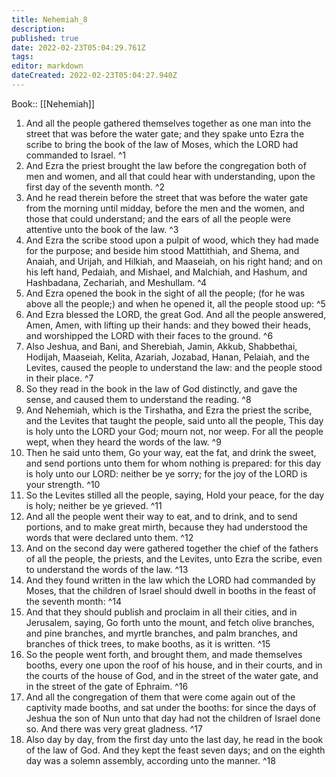 ```yaml
---
title: Nehemiah_8
description: 
published: true
date: 2022-02-23T05:04:29.761Z
tags: 
editor: markdown
dateCreated: 2022-02-23T05:04:27.940Z
---
```


 Book:: [[Nehemiah]]
 1. And all the people gathered themselves together as one man into the street that was before the water gate; and they spake unto Ezra the scribe to bring the book of the law of Moses, which the LORD had commanded to Israel. ^1
 2. And Ezra the priest brought the law before the congregation both of men and women, and all that could hear with understanding, upon the first day of the seventh month. ^2
 3. And he read therein before the street that was before the water gate from the morning until midday, before the men and the women, and those that could understand; and the ears of all the people were attentive unto the book of the law. ^3
 4. And Ezra the scribe stood upon a pulpit of wood, which they had made for the purpose; and beside him stood Mattithiah, and Shema, and Anaiah, and Urijah, and Hilkiah, and Maaseiah, on his right hand; and on his left hand, Pedaiah, and Mishael, and Malchiah, and Hashum, and Hashbadana, Zechariah, and Meshullam. ^4
 5. And Ezra opened the book in the sight of all the people; (for he was above all the people;) and when he opened it, all the people stood up: ^5
 6. And Ezra blessed the LORD, the great God. And all the people answered, Amen, Amen, with lifting up their hands: and they bowed their heads, and worshipped the LORD with their faces to the ground. ^6
 7. Also Jeshua, and Bani, and Sherebiah, Jamin, Akkub, Shabbethai, Hodijah, Maaseiah, Kelita, Azariah, Jozabad, Hanan, Pelaiah, and the Levites, caused the people to understand the law: and the people stood in their place. ^7
 8. So they read in the book in the law of God distinctly, and gave the sense, and caused them to understand the reading. ^8
 9. And Nehemiah, which is the Tirshatha, and Ezra the priest the scribe, and the Levites that taught the people, said unto all the people, This day is holy unto the LORD your God; mourn not, nor weep. For all the people wept, when they heard the words of the law. ^9
 10. Then he said unto them, Go your way, eat the fat, and drink the sweet, and send portions unto them for whom nothing is prepared: for this day is holy unto our LORD: neither be ye sorry; for the joy of the LORD is your strength. ^10
 11. So the Levites stilled all the people, saying, Hold your peace, for the day is holy; neither be ye grieved. ^11
 12. And all the people went their way to eat, and to drink, and to send portions, and to make great mirth, because they had understood the words that were declared unto them. ^12
 13. And on the second day were gathered together the chief of the fathers of all the people, the priests, and the Levites, unto Ezra the scribe, even to understand the words of the law. ^13
 14. And they found written in the law which the LORD had commanded by Moses, that the children of Israel should dwell in booths in the feast of the seventh month: ^14
 15. And that they should publish and proclaim in all their cities, and in Jerusalem, saying, Go forth unto the mount, and fetch olive branches, and pine branches, and myrtle branches, and palm branches, and branches of thick trees, to make booths, as it is written. ^15
 16. So the people went forth, and brought them, and made themselves booths, every one upon the roof of his house, and in their courts, and in the courts of the house of God, and in the street of the water gate, and in the street of the gate of Ephraim. ^16
 17. And all the congregation of them that were come again out of the captivity made booths, and sat under the booths: for since the days of Jeshua the son of Nun unto that day had not the children of Israel done so. And there was very great gladness. ^17
 18. Also day by day, from the first day unto the last day, he read in the book of the law of God. And they kept the feast seven days; and on the eighth day was a solemn assembly, according unto the manner. ^18
